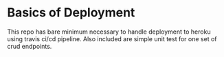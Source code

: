 # Basics of Deployment

This repo has bare minimum necessary to handle deployment to heroku using travis ci/cd pipeline. Also included are
simple unit test for one set of crud endpoints.

